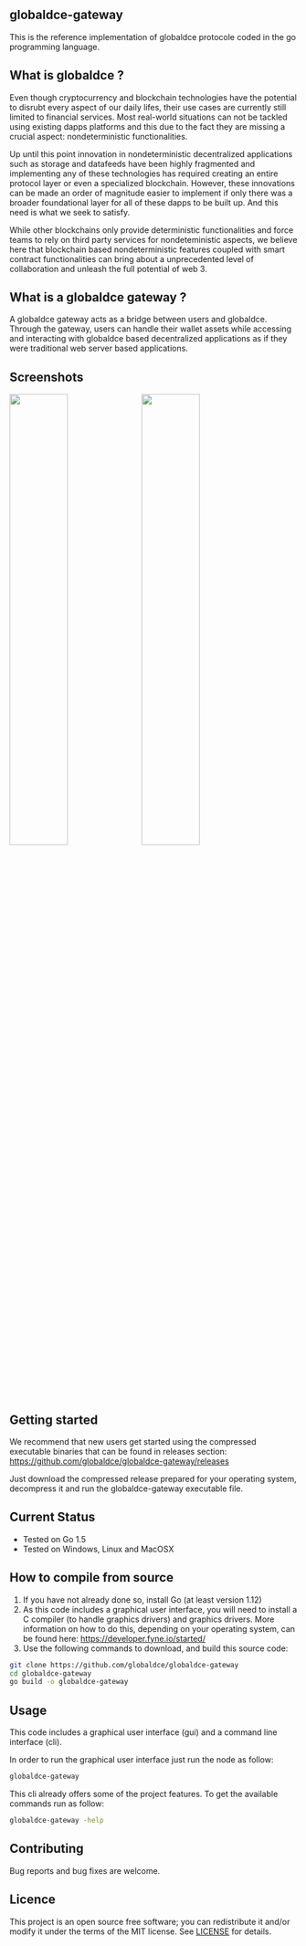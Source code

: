 ## globaldce-gateway
This is the reference implementation of globaldce protocole coded in the go programming language.

## What is globaldce ?
Even though cryptocurrency and blockchain technologies have the potential to disrubt every aspect of our daily lifes, their use cases are currently still limited to financial services. Most real-world situations can not be tackled using existing dapps platforms and this due to the fact they are missing a crucial aspect: nondeterministic functionalities.

Up until this point innovation in nondeterministic decentralized applications such as storage and datafeeds have been highly fragmented and implementing any of these technologies has required creating an entire protocol layer or even a specialized blockchain. However, these innovations can be made an order of magnitude easier to implement if only there was a broader foundational layer for all of these dapps to be built up. And this need is what we seek to satisfy.

While other blockchains only provide deterministic functionalities and force teams to rely on third party services for nondeteministic aspects, we believe here that blockchain based nondeterministic features coupled with smart contract functionalities can bring about a unprecedented level of collaboration and unleash the full potential of web 3.

## What is a globaldce gateway ?
A globaldce gateway acts as a bridge between users and globaldce. Through the gateway, users can handle their wallet assets while accessing and interacting with globaldce based decentralized applications as if they were traditional web server based applications.

## Screenshots

<p float="left">
<img src="https://github.com/globaldce/globaldce-gateway/blob/main/screenshot1.jpg" width="45%">
<img src="https://github.com/globaldce/globaldce-gateway/blob/main/screenshot2.jpg" width="45%">
</p>

## Getting started
We recommend that new users get started using the compressed executable binaries that can be found in releases section:
https://github.com/globaldce/globaldce-gateway/releases

Just download the compressed release prepared for your operating system, decompress it and run the globaldce-gateway executable file.

## Current Status
+ Tested on Go 1.5
+ Tested on Windows, Linux and MacOSX

## How to compile from source
1. If you have not already done so, install Go (at least version 1.12)
2. As this code includes a graphical user interface, you will need to install a C compiler (to handle graphics drivers) and graphics drivers. More information on how to do this, depending on your operating system, can be found here:
https://developer.fyne.io/started/
3. Use the following commands to download, and build this source code: 
```bash
git clone https://github.com/globaldce/globaldce-gateway
cd globaldce-gateway
go build -o globaldce-gateway
```

## Usage
This code includes a graphical user interface (gui) and a command line interface (cli). 

In order to run the graphical user interface just run the node as follow:
```bash
globaldce-gateway
```

This cli already offers some of the project features. To get the available commands run as follow:
```bash
globaldce-gateway -help
```

## Contributing
Bug reports and bug fixes are welcome.

## Licence
This project is an open source free software; you can redistribute it and/or modify it under the terms of the MIT license.
See [LICENSE](https://github.com/globaldce/globaldce-gateway/blob/main/LICENSE) for details. 
